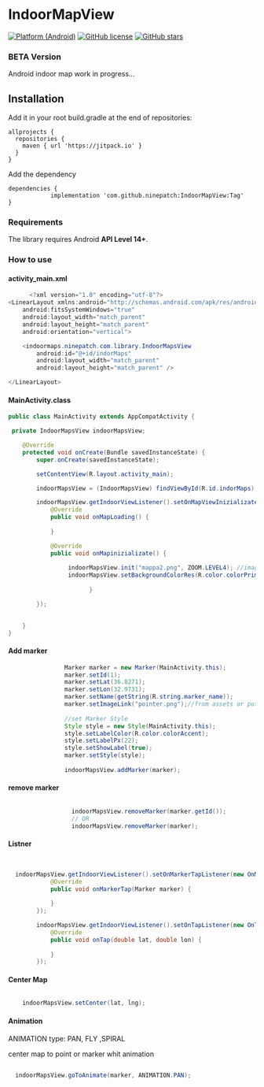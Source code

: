 # IndoorMapView


[![Platform (Android)](https://img.shields.io/badge/platform-Android-blue.svg?style=flat-square)](http://www.android.com)
[![GitHub license](https://img.shields.io/github/license/mashape/apistatus.svg)](https://github.com/ninepatch/IndoorMapView/blob/master/License)
[![GitHub stars](https://img.shields.io/github/stars/ninepatch/IndoorMapView.svg)](https://github.com/ninepatch/IndoorMapView/stargazers)

### BETA Version

Android indoor map work in progress...

## Installation
Add it in your root build.gradle at the end of repositories:
```
allprojects {
  repositories {
    maven { url 'https://jitpack.io' }
  }
}
```

Add the dependency
```
dependencies {
   	        implementation 'com.github.ninepatch:IndoorMapView:Tag'
}
```

### Requirements

The library requires Android **API Level 14+**.



### How to use

#### activity_main.xml
```java
      <?xml version="1.0" encoding="utf-8"?>
<LinearLayout xmlns:android="http://schemas.android.com/apk/res/android"
    android:fitsSystemWindows="true"
    android:layout_width="match_parent"
    android:layout_height="match_parent"
    android:orientation="vertical">

    <indoormaps.ninepatch.com.library.IndoorMapsView
        android:id="@+id/indorMaps"
        android:layout_width="match_parent"
        android:layout_height="match_parent" />

</LinearLayout>
```

#### MainActivity.class

```java
public class MainActivity extends AppCompatActivity {

 private IndoorMapsView indoorMapsView;

    @Override
    protected void onCreate(Bundle savedInstanceState) {
        super.onCreate(savedInstanceState);

        setContentView(R.layout.activity_main);

        indoorMapsView = (IndoorMapsView) findViewById(R.id.indorMaps);

        indoorMapsView.getIndoorViewListener().setOnMapViewInizializate(new OnMapViewInizializate() {
            @Override
            public void onMapLoading() {
          
            }

            @Override
            public void onMapinizializate() {
                 
                 indoorMapsView.init("mappa2.png", ZOOM.LEVEL4); //image from assets or put link
                 indoorMapsView.setBackgroundColorRes(R.color.colorPrimary);
                      
                       }

        });

   
    }
}

```

#### Add marker

```java
                Marker marker = new Marker(MainActivity.this);
                marker.setId(1);
                marker.setLat(36.8271);
                marker.setLon(32.9731);
                marker.setName(getString(R.string.marker_name));
                marker.setImageLink("pointer.png");//from assets or put link
                
                //set Marker Style
                Style style = new Style(MainActivity.this);
                style.setLabelColor(R.color.colorAccent);
                style.setLabelPx(22);
                style.setShowLabel(true);
                marker.setStyle(style);
                
                indoorMapsView.addMarker(marker);


```


#### remove marker

```java

                  indoorMapsView.removeMarker(marker.getId());
                  // OR
                  indoorMapsView.removeMarker(marker);

```


#### Listner

```java


  indoorMapsView.getIndoorViewListener().setOnMarkerTapListener(new OnMarkerTapListener() {
            @Override
            public void onMarkerTap(Marker marker) {
         
            }
        });

        indoorMapsView.getIndoorViewListener().setOnTapListener(new OnTapListener() {
            @Override
            public void onTap(double lat, double lon) {
                
            }
        });

```
#### Center Map

```java

    indoorMapsView.setCenter(lat, lng);

```


#### Animation


ANIMATION type: PAN, FLY ,SPIRAL 

center map to point or marker whit animation

```java

  indoorMapsView.goToAnimate(marker, ANIMATION.PAN);

```
